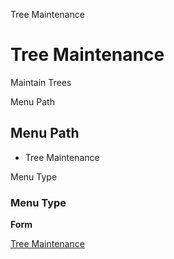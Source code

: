 
Tree Maintenance
# Tree Maintenance


Maintain Trees

Menu Path
## Menu Path



- Tree Maintenance

Menu Type
### Menu Type

**Form**


[Tree Maintenance](../../functional-guide/form/form-tree-maintenance.md)